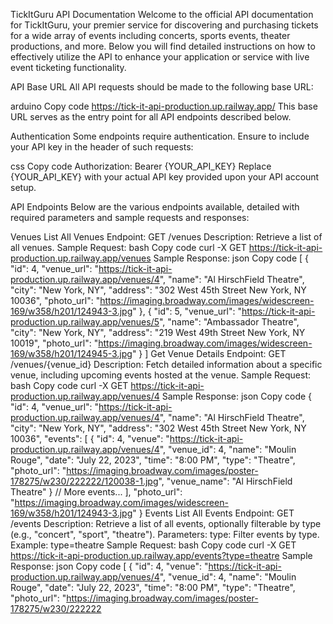 TickItGuru API Documentation
Welcome to the official API documentation for TickItGuru, your premier service for discovering and purchasing tickets for a wide array of events including concerts, sports events, theater productions, and more. Below you will find detailed instructions on how to effectively utilize the API to enhance your application or service with live event ticketing functionality.

API Base URL
All API requests should be made to the following base URL:

arduino
Copy code
https://tick-it-api-production.up.railway.app/
This base URL serves as the entry point for all API endpoints described below.

Authentication
Some endpoints require authentication. Ensure to include your API key in the header of such requests:

css
Copy code
Authorization: Bearer {YOUR_API_KEY}
Replace {YOUR_API_KEY} with your actual API key provided upon your API account setup.

API Endpoints
Below are the various endpoints available, detailed with required parameters and sample requests and responses:

Venues
List All Venues
Endpoint: GET /venues
Description: Retrieve a list of all venues.
Sample Request:
bash
Copy code
curl -X GET https://tick-it-api-production.up.railway.app/venues
Sample Response:
json
Copy code
[
    {
        "id": 4,
        "venue_url": "https://tick-it-api-production.up.railway.app/venues/4",
        "name": "Al HirschField Theatre",
        "city": "New York, NY",
        "address": "302 West 45th Street New York, NY 10036",
        "photo_url": "https://imaging.broadway.com/images/widescreen-169/w358/h201/124943-3.jpg"
    },
    {
        "id": 5,
        "venue_url": "https://tick-it-api-production.up.railway.app/venues/5",
        "name": "Ambassador Theatre",
        "city": "New York, NY",
        "address": "219 West 49th Street New York, NY 10019",
        "photo_url": "https://imaging.broadway.com/images/widescreen-169/w358/h201/124945-3.jpg"
    }
]
Get Venue Details
Endpoint: GET /venues/{venue_id}
Description: Fetch detailed information about a specific venue, including upcoming events hosted at the venue.
Sample Request:
bash
Copy code
curl -X GET https://tick-it-api-production.up.railway.app/venues/4
Sample Response:
json
Copy code
{
    "id": 4,
    "venue_url": "https://tick-it-api-production.up.railway.app/venues/4",
    "name": "Al HirschField Theatre",
    "city": "New York, NY",
    "address": "302 West 45th Street New York, NY 10036",
    "events": [
        {
            "id": 4,
            "venue": "https://tick-it-api-production.up.railway.app/venues/4",
            "venue_id": 4,
            "name": "Moulin Rouge",
            "date": "July 22, 2023",
            "time": "8:00 PM",
            "type": "Theatre",
            "photo_url": "https://imaging.broadway.com/images/poster-178275/w230/222222/120038-1.jpg",
            "venue_name": "Al HirschField Theatre"
        }
        // More events...
    ],
    "photo_url": "https://imaging.broadway.com/images/widescreen-169/w358/h201/124943-3.jpg"
}
Events
List All Events
Endpoint: GET /events
Description: Retrieve a list of all events, optionally filterable by type (e.g., "concert", "sport", "theatre").
Parameters:
type: Filter events by type. Example: type=theatre
Sample Request:
bash
Copy code
curl -X GET https://tick-it-api-production.up.railway.app/events?type=theatre
Sample Response:
json
Copy code
[
    {
        "id": 4,
        "venue": "https://tick-it-api-production.up.railway.app/venues/4",
        "venue_id": 4,
        "name": "Moulin Rouge",
        "date": "July 22, 2023",
        "time": "8:00 PM",
        "type": "Theatre",
        "photo_url": "https://imaging.broadway.com/images/poster-178275/w230/222222
